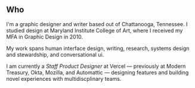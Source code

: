 ## Who

I'm a graphic designer and writer based out of Chattanooga, Tennessee. I studied design at Maryland Institute College of Art, where I received my MFA in Graphic Design in 2010.

My work spans human interface design, writing, research, systems design and stewardship, and conversational ui.

I am currently a _Staff Product Designer_ at Vercel — previously at Modern Treasury, Okta, Mozilla, and Automattic — designing features and building novel experiences with multidiscplinary teams.
